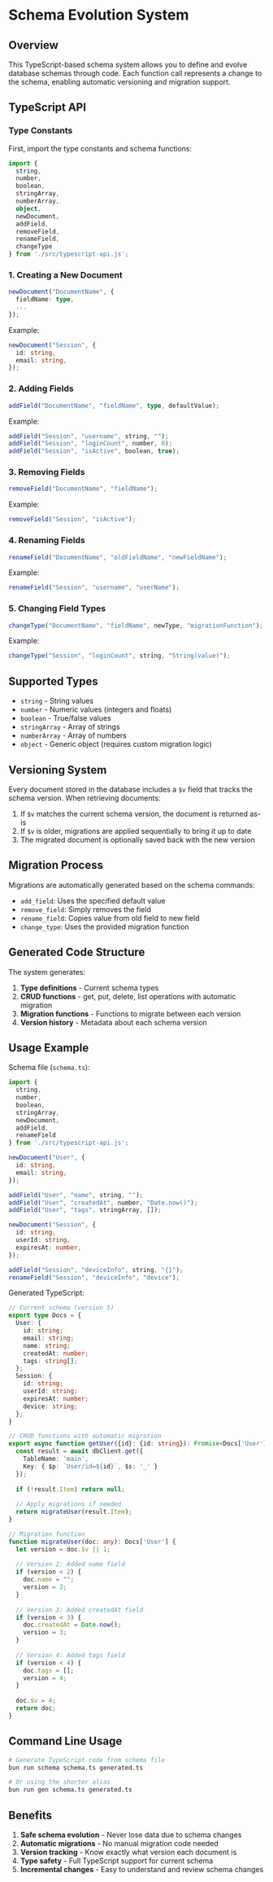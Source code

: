# Schema Evolution System

## Overview

This TypeScript-based schema system allows you to define and evolve database schemas through code. Each function call represents a change to the schema, enabling automatic versioning and migration support.

## TypeScript API

### Type Constants

First, import the type constants and schema functions:

```typescript
import { 
  string, 
  number, 
  boolean, 
  stringArray, 
  numberArray,
  object,
  newDocument,
  addField,
  removeField,
  renameField,
  changeType
} from './src/typescript-api.js';
```

### 1. Creating a New Document

```typescript
newDocument("DocumentName", {
  fieldName: type,
  ...
});
```

Example:
```typescript
newDocument("Session", {
  id: string,
  email: string,
});
```

### 2. Adding Fields

```typescript
addField("DocumentName", "fieldName", type, defaultValue);
```

Example:
```typescript
addField("Session", "username", string, "");
addField("Session", "loginCount", number, 0);
addField("Session", "isActive", boolean, true);
```

### 3. Removing Fields

```typescript
removeField("DocumentName", "fieldName");
```

Example:
```typescript
removeField("Session", "isActive");
```

### 4. Renaming Fields

```typescript
renameField("DocumentName", "oldFieldName", "newFieldName");
```

Example:
```typescript
renameField("Session", "username", "userName");
```

### 5. Changing Field Types

```typescript
changeType("DocumentName", "fieldName", newType, "migrationFunction");
```

Example:
```typescript
changeType("Session", "loginCount", string, "String(value)");
```

## Supported Types

- `string` - String values
- `number` - Numeric values (integers and floats)
- `boolean` - True/false values
- `stringArray` - Array of strings
- `numberArray` - Array of numbers
- `object` - Generic object (requires custom migration logic)

## Versioning System

Every document stored in the database includes a `$v` field that tracks the schema version. When retrieving documents:

1. If `$v` matches the current schema version, the document is returned as-is
2. If `$v` is older, migrations are applied sequentially to bring it up to date
3. The migrated document is optionally saved back with the new version

## Migration Process

Migrations are automatically generated based on the schema commands:

- `add_field`: Uses the specified default value
- `remove_field`: Simply removes the field
- `rename_field`: Copies value from old field to new field
- `change_type`: Uses the provided migration function

## Generated Code Structure

The system generates:

1. **Type definitions** - Current schema types
2. **CRUD functions** - get, put, delete, list operations with automatic migration
3. **Migration functions** - Functions to migrate between each version
4. **Version history** - Metadata about each schema version

## Usage Example

Schema file (`schema.ts`):
```typescript
import { 
  string, 
  number, 
  boolean, 
  stringArray,
  newDocument,
  addField,
  renameField
} from './src/typescript-api.js';

newDocument("User", {
  id: string,
  email: string,
});

addField("User", "name", string, "");
addField("User", "createdAt", number, "Date.now()");
addField("User", "tags", stringArray, []);

newDocument("Session", {
  id: string,
  userId: string,
  expiresAt: number,
});

addField("Session", "deviceInfo", string, "{}");
renameField("Session", "deviceInfo", "device");
```

Generated TypeScript:
```typescript
// Current schema (version 5)
export type Docs = {
  User: {
    id: string;
    email: string;
    name: string;
    createdAt: number;
    tags: string[];
  };
  Session: {
    id: string;
    userId: string;
    expiresAt: number;
    device: string;
  };
}

// CRUD functions with automatic migration
export async function getUser({id}: {id: string}): Promise<Docs['User'] | null> {
  const result = await dbClient.get({
    TableName: 'main',
    Key: { $p: `User/id=${id}`, $s: '_' }
  });
  
  if (!result.Item) return null;
  
  // Apply migrations if needed
  return migrateUser(result.Item);
}

// Migration function
function migrateUser(doc: any): Docs['User'] {
  let version = doc.$v || 1;
  
  // Version 2: Added name field
  if (version < 2) {
    doc.name = "";
    version = 2;
  }
  
  // Version 3: Added createdAt field
  if (version < 3) {
    doc.createdAt = Date.now();
    version = 3;
  }
  
  // Version 4: Added tags field
  if (version < 4) {
    doc.tags = [];
    version = 4;
  }
  
  doc.$v = 4;
  return doc;
}
```

## Command Line Usage

```bash
# Generate TypeScript code from schema file
bun run schema schema.ts generated.ts

# Or using the shorter alias
bun run gen schema.ts generated.ts
```

## Benefits

1. **Safe schema evolution** - Never lose data due to schema changes
2. **Automatic migrations** - No manual migration code needed
3. **Version tracking** - Know exactly what version each document is
4. **Type safety** - Full TypeScript support for current schema
5. **Incremental changes** - Easy to understand and review schema changes